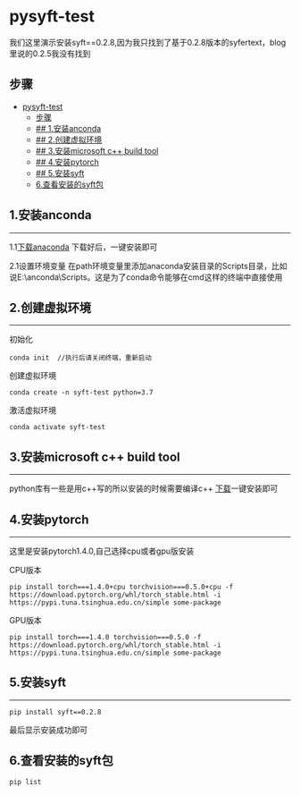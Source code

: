 # pysyft-test
我们这里演示安装syft==0.2.8,因为我只找到了基于0.2.8版本的syfertext，blog里说的0.2.5我没有找到

## 步骤
- [pysyft-test](#pysyft-test)
  - [步骤](#步骤)
  - [## 1.安装anconda](#-1安装anconda)
  - [## 2.创建虚拟环境](#-2创建虚拟环境)
  - [## 3.安装microsoft c++ build tool](#-3安装microsoft-c-build-tool)
  - [## 4.安装pytorch](#-4安装pytorch)
  - [## 5.安装syft](#-5安装syft)
  - [6.查看安装的syft包](#6查看安装的syft包)


## 1.安装anconda
---

1.1[下载anaconda](https://www.anaconda.com/products/individual)
下载好后，一键安装即可

2.1设置环境变量
在path环境变量里添加anaconda安装目录的Scripts目录，比如说E:\anconda\Scripts。这是为了conda命令能够在cmd这样的终端中直接使用

## 2.创建虚拟环境
---
初始化
```
conda init  //执行后请关闭终端，重新启动
```

创建虚拟环境
```
conda create -n syft-test python=3.7
```
激活虚拟环境
```
conda activate syft-test
```
## 3.安装microsoft c++ build tool
---
python库有一些是用c++写的所以安装的时候需要编译c++
[下载](https://pan.baidu.com/s/1CeWqdAzQRqgyk4TpBahALw)一键安装即可

## 4.安装pytorch
---
这里是安装pytorch1.4.0,自己选择cpu或者gpu版安装

CPU版本
```
pip install torch===1.4.0+cpu torchvision===0.5.0+cpu -f https://download.pytorch.org/whl/torch_stable.html -i https://pypi.tuna.tsinghua.edu.cn/simple some-package
```

GPU版本
```
pip install torch===1.4.0 torchvision===0.5.0 -f https://download.pytorch.org/whl/torch_stable.html -i https://pypi.tuna.tsinghua.edu.cn/simple some-package
```

## 5.安装syft
---

```
pip install syft==0.2.8
```
最后显示安装成功即可

## 6.查看安装的syft包
```
pip list
```



